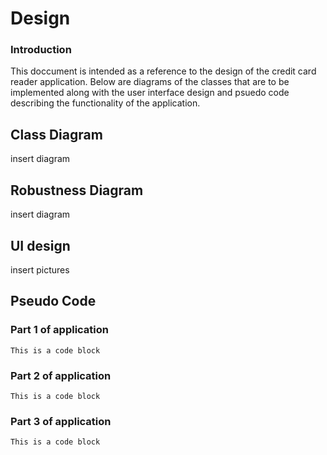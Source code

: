 # Design
### Introduction
This doccument is intended as a reference to the design of the credit card reader application. Below are diagrams of the classes that are to be implemented along with the user interface design and psuedo code describing the functionality of the application.

## Class Diagram
insert diagram
## Robustness Diagram
insert diagram
## UI design
insert pictures
## Pseudo Code 
### Part 1 of application
```
This is a code block
```
### Part 2 of application
```
This is a code block
```
### Part 3 of application
```
This is a code block
```